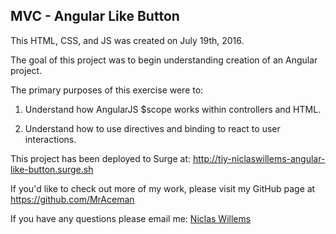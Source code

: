 ## MVC - Angular Like Button

This HTML, CSS, and JS was created on July 19th, 2016.  

The goal of this project was to begin understanding creation of an Angular project.

The primary purposes of this exercise were to:

1. Understand how AngularJS $scope works within controllers and HTML.

2. Understand how to use directives and binding to react to user interactions.

This project has been deployed to Surge at: http://tiy-niclaswillems-angular-like-button.surge.sh

If you'd like to check out more of my work, please visit my GitHub page at https://github.com/MrAceman

If you have any questions please email me: [Niclas Willems](mailto:niclas.willems@gmail.com)
